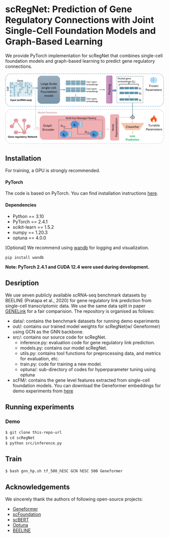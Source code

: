 # scRegNet: Prediction of Gene Regulatory Connections with Joint Single-Cell Foundation Models and Graph-Based Learning

We provide PyTorch implementation for scRegNet that combines single-cell foundation models and graph-based learning to predict gene regulatory connections.

<p align="center">
  <img src="./figs/Overview.jpg" width="1000" title="scRegNet framework overview" alt="">
</p>

## Installation

For training, a GPU is strongly recommended.

#### PyTorch

The code is based on PyTorch. You can find installation instructions [here](http://pytorch.org/).

#### Dependencies
* Python == 3.10
* PyTorch == 2.4.1
* scikit-learn == 1.5.2
* numpy == 1.20.3
* optuna == 4.0.0

[Optional] We recommend using [wandb](https://wandb.ai/) for logging and visualization.

```bash
pip install wandb
```
**Note: PyTorch 2.4.1 and CUDA 12.4 were used during development.**

## Desription

We use seven publicly available scRNA-seq benchmark datasets by BEELINE (Pratapa et al., 2020) for gene regulatory link prediction from single-cell transcriptomic data. We use the same data split in paper [GENELink](https://github.com/zpliulab/GENELink/tree/main) for a fair comparision. The repository is organised as follows:

* data/: contains the benchmark datasets for running demo experiments
* out/: contains our trained model weights for scRegNet(w/ Geneformer) using GCN as the GNN backbone.
* src/: contains our source code for scRegNet.
  * inference.py: evaluation code for gene regulatory link prediction.
  * models.py: contains our model scRegNet.  
  * utils.py: contains tool functions for preprocessing data, and metrics for evaluation, etc.
  * train.py: code for training a new model.
  * optuna/: sub-directory of codes for hyperparameter tuning using optuna
* scFM/: contains the gene level features extracted from single-cell foundation models. You can download the Geneformer embeddings for demo experiments from [here](https://drive.google.com/drive/folders/1xnh4ixJwx1kzmO98FmGUvy5S7uqLW-yR?usp=sharing)


## Running experiments

### Demo
```bash
$ git clone this-repo-url
$ cd scRegNet
$ python src/inference.py
```

## Train
```bash
$ bash gnn_hp.sh tf_500_hESC GCN hESC 500 Geneformer
```

## Acknowledgements

We sincerely thank the authors of following open-source projects:

- [Geneformer](https://huggingface.co/ctheodoris/Geneformer)
- [scFoundation](https://github.com/biomap-research/scFoundation)
- [scBERT](https://github.com/TencentAILabHealthcare/scBERT)
- [Optuna](https://github.com/optuna/optuna)
- [BEELINE](https://github.com/Murali-group/Beeline)
